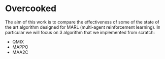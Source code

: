 # Overcooked 
The aim of this work is to compare the effectiveness of some of the state of the art algorithm designed for MARL (multi-agent reinforcement learning).
In particular we will focus on 3 algorithm that we implemented from scratch:
- QMIX
- MAPPO
- MAA2C
